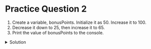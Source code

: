 # Practice Question 2

1. Create a variable, bonusPoints. Initialize it as 50. Increase it to 100.
2. Decrease it down to 25, then increase it to 65.
3. Print the value of bonusPoints to the console.

<details>
<br>
<summary>Solution</summary>
<pre>

let bonusPoints = 50
console.log(bonusPoints)

bonusPoints = bonusPoints + 50
console.log(bonusPoints)

bonusPoints = bonusPoints - 75
console.log(bonusPoints)

bonusPoints = bonusPoints + 40
console.log(bonusPoints)
</pre>
</details>